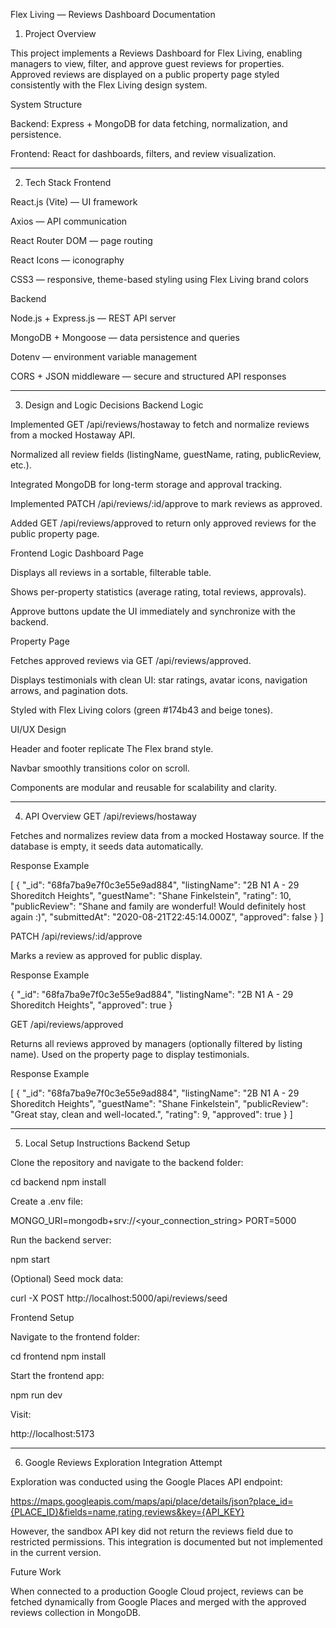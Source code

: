 Flex Living — Reviews Dashboard Documentation

1. Project Overview

This project implements a Reviews Dashboard for Flex Living, enabling managers to view, filter, and approve guest reviews for properties.
Approved reviews are displayed on a public property page styled consistently with the Flex Living design system.

System Structure

Backend: Express + MongoDB for data fetching, normalization, and persistence.

Frontend: React for dashboards, filters, and review visualization.

---

2. Tech Stack
   Frontend

React.js (Vite) — UI framework

Axios — API communication

React Router DOM — page routing

React Icons — iconography

CSS3 — responsive, theme-based styling using Flex Living brand colors

Backend

Node.js + Express.js — REST API server

MongoDB + Mongoose — data persistence and queries

Dotenv — environment variable management

CORS + JSON middleware — secure and structured API responses

---

3. Design and Logic Decisions
   Backend Logic

Implemented GET /api/reviews/hostaway to fetch and normalize reviews from a mocked Hostaway API.

Normalized all review fields (listingName, guestName, rating, publicReview, etc.).

Integrated MongoDB for long-term storage and approval tracking.

Implemented PATCH /api/reviews/:id/approve to mark reviews as approved.

Added GET /api/reviews/approved to return only approved reviews for the public property page.

Frontend Logic
Dashboard Page

Displays all reviews in a sortable, filterable table.

Shows per-property statistics (average rating, total reviews, approvals).

Approve buttons update the UI immediately and synchronize with the backend.

Property Page

Fetches approved reviews via GET /api/reviews/approved.

Displays testimonials with clean UI: star ratings, avatar icons, navigation arrows, and pagination dots.

Styled with Flex Living colors (green #174b43 and beige tones).

UI/UX Design

Header and footer replicate The Flex brand style.

Navbar smoothly transitions color on scroll.

Components are modular and reusable for scalability and clarity.

---

4. API Overview
   GET /api/reviews/hostaway

Fetches and normalizes review data from a mocked Hostaway source.
If the database is empty, it seeds data automatically.

Response Example

[
{
"_id": "68fa7ba9e7f0c3e55e9ad884",
"listingName": "2B N1 A - 29 Shoreditch Heights",
"guestName": "Shane Finkelstein",
"rating": 10,
"publicReview": "Shane and family are wonderful! Would definitely host again :)",
"submittedAt": "2020-08-21T22:45:14.000Z",
"approved": false
}
]

PATCH /api/reviews/:id/approve

Marks a review as approved for public display.

Response Example

{
"\_id": "68fa7ba9e7f0c3e55e9ad884",
"listingName": "2B N1 A - 29 Shoreditch Heights",
"approved": true
}

GET /api/reviews/approved

Returns all reviews approved by managers (optionally filtered by listing name).
Used on the property page to display testimonials.

Response Example

[
{
"_id": "68fa7ba9e7f0c3e55e9ad884",
"listingName": "2B N1 A - 29 Shoreditch Heights",
"guestName": "Shane Finkelstein",
"publicReview": "Great stay, clean and well-located.",
"rating": 9,
"approved": true
}
]

---

5. Local Setup Instructions
   Backend Setup

Clone the repository and navigate to the backend folder:

cd backend
npm install

Create a .env file:

MONGO_URI=mongodb+srv://<your_connection_string>
PORT=5000

Run the backend server:

npm start

(Optional) Seed mock data:

curl -X POST http://localhost:5000/api/reviews/seed

Frontend Setup

Navigate to the frontend folder:

cd frontend
npm install

Start the frontend app:

npm run dev

Visit:

http://localhost:5173

---

6. Google Reviews Exploration
   Integration Attempt

Exploration was conducted using the Google Places API endpoint:

https://maps.googleapis.com/maps/api/place/details/json?place_id={PLACE_ID}&fields=name,rating,reviews&key={API_KEY}

However, the sandbox API key did not return the reviews field due to restricted permissions.
This integration is documented but not implemented in the current version.

Future Work

When connected to a production Google Cloud project, reviews can be fetched dynamically from Google Places and merged with the approved reviews collection in MongoDB.
